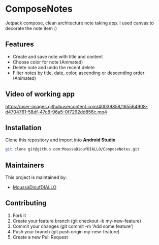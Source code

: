# ComposeNotes
 Jetpack compose, clean architecture note taking app. I used canvas to decorate the note item :)

## Features 
* Create and save note with title and content
* Choose color for note (Animated)
* Delete note and undo the recent delete
* Filter notes by title, date, color, ascending or descending order (Animated)

## Video of working app
https://user-images.githubusercontent.com/40039858/165564908-d4704761-58df-47c8-96a5-0f7292dd856c.mp4

 ## Installation
Clone this repository and import into **Android Studio**
```bash
git clone git@github.com:MoussaDioufDIALLO/ComposeNotes.git
```

## Maintainers
This project is maintained by:
* [MoussaDioufDIALLO](https://github.com/MoussaDioufDIALLO)

## Contributing
1. Fork it
2. Create your feature branch (git checkout -b my-new-feature)
3. Commit your changes (git commit -m 'Add some feature')
4. Push your branch (git push origin my-new-feature)
5. Create a new Pull Request

